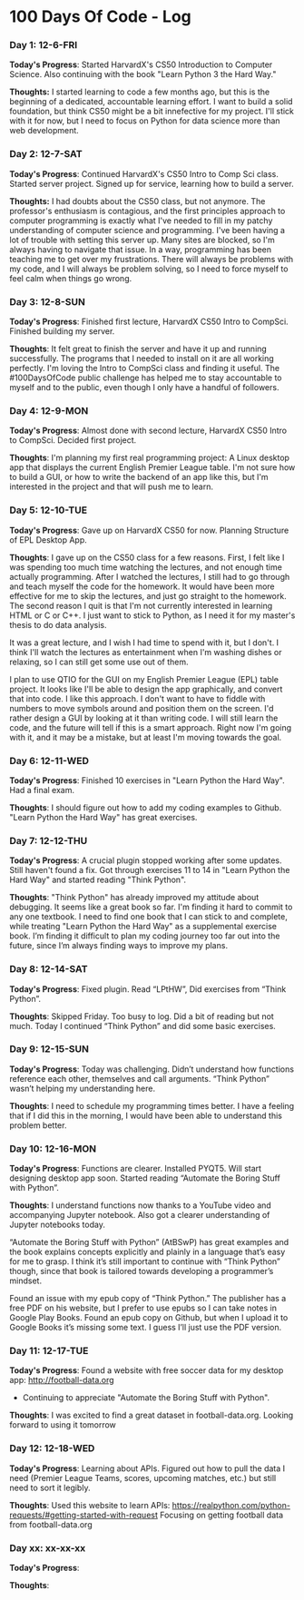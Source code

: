 # 100 Days Of Code - Log

### Day 1: 12-6-FRI

**Today's Progress**: Started HarvardX's CS50 Introduction to Computer Science. Also continuing with the book "Learn Python 3 the Hard Way." 

**Thoughts:** I started learning to code a few months ago, but this is the beginning of a dedicated, accountable learning effort. I want to build a solid foundation, but think CS50 might be a bit innefective for my project. I'll stick with it for now, but I need to focus on Python for data science more than web development. 

### Day 2: 12-7-SAT

**Today's Progress**: Continued HarvardX's CS50 Intro to Comp Sci class. Started server project. Signed up for service, learning how to build a server.

**Thoughts:** I had doubts about the CS50 class, but not anymore. The professor's enthusiasm is contagious, and the first principles approach to computer programming is exactly what I've needed to fill in my patchy understanding of computer science and programming. I've been having a lot of trouble with setting this server up. Many sites are blocked, so I'm always having to navigate that issue. In a way, programming has been teaching me to get over my frustrations. There will always be problems with my code, and I will always be problem solving, so I need to force myself to feel calm when things go wrong.

### Day 3: 12-8-SUN 

**Today's Progress**: Finished first lecture, HarvardX CS50 Intro to CompSci. Finished building my server.

**Thoughts**: It felt great to finish the server and have it up and running successfully. The programs that I needed to install on it are all working perfectly. I'm loving the Intro to CompSci class and finding it useful. The #100DaysOfCode public challenge has helped me to stay accountable to myself and to the public, even though I only have a handful of followers. 

### Day 4: 12-9-MON 

**Today's Progress**: Almost done with second lecture, HarvardX CS50 Intro to CompSci. Decided first project.

**Thoughts**: I'm planning my first real programming project: A Linux desktop app that displays the current English Premier League table. I'm not sure how to build a GUI, or how to write the backend of an app like this, but I'm interested in the project and that will push me to learn.

### Day 5: 12-10-TUE 

**Today's Progress**: Gave up on HarvardX CS50 for now. Planning Structure of EPL Desktop App.

**Thoughts**: I gave up on the CS50 class for a few reasons. First, I felt like I was spending too much time watching the lectures, and not enough time actually programming. After I watched the lectures, I still had to go through and teach myself the code for the homework. It would have been more effective for me to skip the lectures, and just go straight to the homework. The second reason I quit is that I'm not currently interested in learning HTML or C or C++. I just want to stick to Python, as I need it for my master's thesis to do data analysis. 

It was a great lecture, and I wish I had time to spend with it, but I don't. I think I'll watch the lectures as entertainment when I'm washing dishes or relaxing, so I can still get some use out of them. 

I plan to use QTIO for the GUI on my English Premier League (EPL) table project. It looks like I'll be able to design the app graphically, and convert that into code. I like this approach. I don't want to have to fiddle with numbers to move symbols around and position them on the screen. I'd rather design a GUI by looking at it than writing code. I will still learn the code, and the future will tell if this is a smart approach. Right now I'm going with it, and it may be a mistake, but at least I'm moving towards the goal.

### Day 6: 12-11-WED 

**Today's Progress**: Finished 10 exercises in "Learn Python the Hard Way". Had a final exam.

**Thoughts**: I should figure out how to add my coding examples to Github. "Learn Python the Hard Way" has great exercises.

### Day 7: 12-12-THU 

**Today's Progress**: A crucial plugin stopped working after some updates. Still haven't found a fix. Got through exercises 11 to 14 in "Learn Python the Hard Way" and started reading "Think Python". 

**Thoughts**: "Think Python" has already improved my attitude about debugging. It seems like a great book so far. I'm finding it hard to commit to any one textbook. I need to find one book that I can stick to and complete, while treating "Learn Python the Hard Way" as a supplemental exercise book. I’m finding it difficult to plan my coding journey too far out into the future, since I’m always finding ways to improve my plans.

### Day 8: 12-14-SAT 

**Today's Progress**:  Fixed plugin. Read “LPtHW”, Did exercises from “Think Python”.

**Thoughts**: Skipped Friday. Too busy to log. Did a bit of reading but not much. Today I continued “Think Python” and did some basic exercises.

### Day 9: 12-15-SUN 

**Today's Progress**: Today was challenging. Didn’t understand how functions reference each other, themselves and call arguments. “Think Python” wasn’t helping my understanding here.

**Thoughts**: I need to schedule my programming times better. I have a feeling that if I did this in the morning, I would have been able to understand this problem better.

### Day 10: 12-16-MON 

**Today's Progress**: Functions are clearer. Installed PYQT5. Will start designing desktop app soon. Started reading “Automate the Boring Stuff with Python”.

**Thoughts**: I understand functions now thanks to a YouTube video and accompanying Jupyter notebook. Also got a clearer understanding of Jupyter notebooks today.   

“Automate the Boring Stuff with Python” (AtBSwP) has great examples and the book explains concepts explicitly and plainly in a language that’s easy for me to grasp. I think it’s still important to continue with “Think Python” though, since that book is tailored towards developing a programmer’s mindset.

Found an issue with my epub copy of “Think Python.” The publisher has a free PDF on his website, but I prefer to use epubs so I can take notes in Google Play Books. Found an epub copy on Github, but when I upload it to Google Books it’s missing some text. I guess I’ll just use the PDF version. 

### Day 11: 12-17-TUE 

**Today's Progress**: Found a website with free soccer data for my desktop app: http://football-data.org
- Continuing to appreciate "Automate the Boring Stuff with Python".

**Thoughts**: I was excited to find a great dataset in football-data.org. Looking forward to using it tomorrow

### Day 12: 12-18-WED 

**Today's Progress**: Learning about APIs. Figured out how to pull the data I need (Premier League Teams, scores, upcoming matches, etc.) but still need to sort it legibly.

**Thoughts**: Used this website to learn APIs: https://realpython.com/python-requests/#getting-started-with-request
Focusing on getting football data from football-data.org


### Day xx: xx-xx-xx 

**Today's Progress**: 

**Thoughts**:
